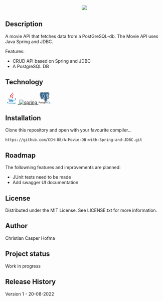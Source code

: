 <p align="center"> <img src= "https://user-images.githubusercontent.com/86660568/199937723-57cfe0a7-e68d-4505-bd5b-e74257b25249.png" /> </p>


## Description
A movie API that fetches data from a PostGreSQL-db. The Movie API uses Java Spring and JDBC.

Features:

- CRUD API based on Spring and JDBC
- A PostgreSQL DB

## Technology
<p align="left"> <a href="https://www.java.com" target="_blank" rel="noreferrer"> <img src="https://raw.githubusercontent.com/devicons/devicon/master/icons/java/java-original.svg" alt="java" width="40" height="40"/> </a> <a href="https://spring.io/" target="_blank" rel="noreferrer"> <img src="https://www.vectorlogo.zone/logos/springio/springio-icon.svg" alt="spring" width="40" height="40"/> </a> <a href="https://www.postgresql.org" target="_blank" rel="noreferrer"> <img src="https://raw.githubusercontent.com/devicons/devicon/master/icons/postgresql/postgresql-original-wordmark.svg" alt="postgresql" width="40" height="40"/> </a></p>
  
## Installation 

Clone this repository and open with your favourite compiler...

```
https://github.com/CCH-88/A-Movie-DB-with-Spring-and-JDBC.git
```

## Roadmap
The followning features and improvements are planned:

- JUnit tests need to be made
- Add swagger UI documentation

## License
Distributed under the MIT License. See LICENSE.txt for more information.

## Author
Christian Casper Hofma

## Project status
Work in progress

## Release History
Version 1 - 20-08-2022
